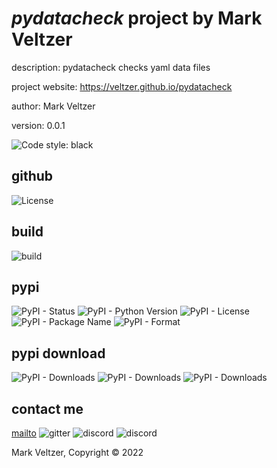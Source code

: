 # *pydatacheck* project by Mark Veltzer

description: pydatacheck checks yaml data files

project website: https://veltzer.github.io/pydatacheck

author: Mark Veltzer

version: 0.0.1

![Code style: black](https://img.shields.io/badge/code%20style-black-000000.svg)

## github

![License](https://img.shields.io/github/license/veltzer/pytconf)

## build

![build](https://github.com/veltzer/pydatacheck/workflows/build/badge.svg)

## pypi

![PyPI - Status](https://img.shields.io/pypi/status/pydatacheck)
![PyPI - Python Version](https://img.shields.io/pypi/pyversions/pydatacheck)
![PyPI - License](https://img.shields.io/pypi/l/pydatacheck)
![PyPI - Package Name](https://img.shields.io/pypi/v/pydatacheck)
![PyPI - Format](https://img.shields.io/pypi/format/pydatacheck)

## pypi download

![PyPI - Downloads](https://img.shields.io/pypi/dd/pydatacheck)
![PyPI - Downloads](https://img.shields.io/pypi/dw/pydatacheck)
![PyPI - Downloads](https://img.shields.io/pypi/dm/pydatacheck)



## contact me
[mailto](mailto:mark.veltzer@gmail.com)
![gitter](https://img.shields.io/gitter/room/veltzer/mark.veltzer)
![discord](https://img.shields.io/discord/719336281624281119)
![discord](https://img.shields.io/discord/719336282194444302)

Mark Veltzer, Copyright © 2022
